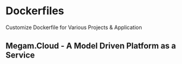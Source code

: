 # Dockerfiles
Customize Dockerfile for Various Projects &amp; Application

## Megam.Cloud - A Model Driven Platform as a Service
